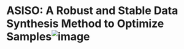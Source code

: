 # ASISO: A Robust and Stable Data Synthesis Method to Optimize Samples![image](https://user-images.githubusercontent.com/118359425/236493585-82c84c54-e2b3-4c3e-a726-63d16076ab24.png)
